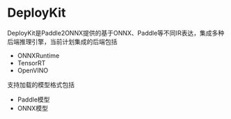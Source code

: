 # DeployKit

DeployKit是Paddle2ONNX提供的基于ONNX、Paddle等不同IR表达，集成多种后端推理引擎，当前计划集成的后端包括

- ONNXRuntime
- TensorRT
- OpenVINO

支持加载的模型格式包括

- Paddle模型
- ONNX模型
